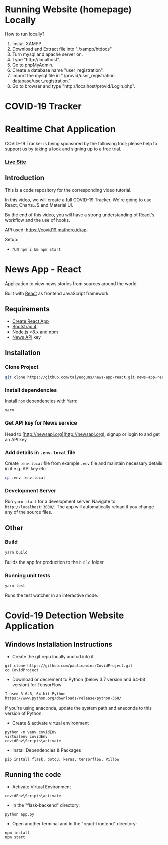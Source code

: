 # Running Website (homepage) Locally

How to run locally?
1. Install XAMPP.
2. Download and Extract file into "./xampp/htdocs"
3. Turn mysql and apache server on.
4. Type "http://localhost".
5. Go to phpMyAdmin.
6. Create a database name "user_registration".
7. Import the mysql file in "./provid/user_registration database/user_registration."
8. Go to browser and type "http://localhost/provid/Login.php".




# COVID-19 Tracker

# Realtime Chat Application

COVID-19 Tracker is being sponsored by the following tool; please help to support us by taking a look and signing up to a free trial.


### [Live Site](https://covid19statswebsite.netlify.com/)

## Introduction
This is a code repository for the corresponding video tutorial. 

In this video, we will create a full COVID-19 Tracker. We're going to use React, Charts.JS and Material UI.

By the end of this video, you will have a strong understanding of React's workflow and the use of hooks.

API used: https://covid19.mathdro.id/api

Setup:
- run ```npm i && npm start```





# News App - React

Application to view news stories from sources around the world.

Built with [React](https://reactjs.org/) as frontend JavaScript framework.

## Requirements

- [Create React App](https://github.com/facebook/create-react-app)
- [Bootstrap 4](https://getbootstrap.com/)
- [Node.js](https://nodejs.org/en/) >8.x and [npm](https://www.npmjs.com/)
- [News API](https://newsapi.org/) key

## Installation

### Clone Project

```sh
git clone https://github.com/taiyeoguns/news-app-react.git news-app-react
```

### Install dependencies

Install `npm` dependencies with Yarn:

```
yarn
```

### Get API key for News service

Head to [http://newsapi.org](http://newsapi.org), signup or login to and get an API key


### Add details in `.env.local` file

Create `.env.local` file from example `.env` file and maintain necessary details in it e.g. API key etc

```sh
cp .env .env.local
```

### Development Server
Run `yarn start` for a development server. Navigate to `http://localhost:3000/`. The app will automatically reload if you change any of the source files.


## Other

### Build

```sh
yarn build
```

Builds the app for production to the `build` folder.

### Running unit tests

```sh
yarn test
```

Runs the test watcher in an interactive mode.





# Covid-19 Detection Website Application

## Windows Installation Instructions
- Create the git repo locally and cd into it
```
git clone https://github.com/paulinawins/CovidProject.git
cd CovidProject
```
- Download or decrement to Python (below 3.7 version and 64-bit version) for TensorFlow
```
I used 3.6.8, 64-bit Python
https://www.python.org/downloads/release/python-368/
```
If you're using anaconda, update the system path and anaconda to this version of Python.
- Create & activate virtual environment 
```
python -m venv covidEnv
virtualenv covidEnv
covidEnv\Scripts\activate
```
- Install Dependencies & Packages
```
pip install flask, boto3, keras, tensorflow, Pillow
```

## Running the code 
- Activate Virtual Environment
```
covidEnv\Scripts\activate
```
- In the "flask-backend" directory:
```
python app.py
```
- Open another terminal and In the "react-frontend" directory:
```
npm install
npm start
```
